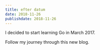 ```yaml
---
title: efter datum
date: 2018-11-26
publishdate: 2018-11-26
---
```


I decided to start learning Go in March 2017.

Follow my journey through this new blog.